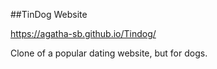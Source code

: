 ##TinDog Website

https://agatha-sb.github.io/Tindog/

Clone of a popular dating website, but for dogs.
